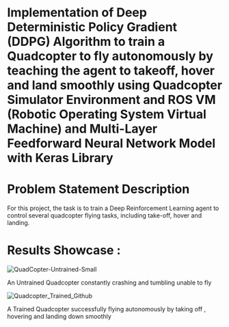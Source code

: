 # Implementation of Deep Deterministic Policy Gradient (DDPG) Algorithm to train a Quadcopter to fly autonomously by teaching the agent to takeoff, hover and land smoothly using Quadcopter Simulator Environment and ROS VM (Robotic Operating System Virtual Machine) and Multi-Layer Feedforward Neural Network Model with Keras Library 

# Problem Statement Description
For this project, the task is to train a Deep Reinforcement Learning agent to control several quadcopter flying tasks, including take-off, 
hover and landing.

# Results Showcase :
![QuadCopter-Untrained-Small](https://user-images.githubusercontent.com/25223180/56849482-9d3f2600-6912-11e9-9a16-3169baa1aecc.gif)

An Untrained Quadcopter constantly crashing and tumbling unable to fly 

![Quadcopter_Trained_Github](https://user-images.githubusercontent.com/25223180/56849480-8ac4ec80-6912-11e9-84e2-93075d013ca5.gif)

A Trained Quadcopter successfully flying autonomously by taking off , hovering and landing down smoothly 
